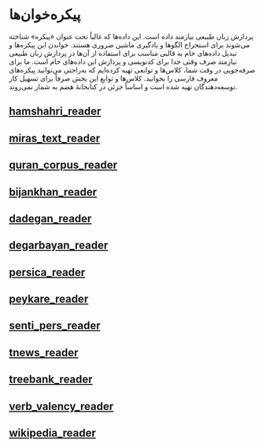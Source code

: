 # پیکره‌خوان‌ها

پردازش زبان طبیعی نیازمند داده است. این داده‌ها که غالباً تحت عنوان «پیکره»
شناخته می‌شوند برای استخراج الگوها و یادگیری ماشین ضروری هستند. خواندن این
پیکره‌ها و تبدیل داده‌های خام به قالبی مناسب برای استفاده از آن‌ها در پردازش
زبان طبیعی نیازمند صرف وقتی جدا برای کدنویسی و پردازش این داده‌های خام است. ما
برای صرفه‌جویی در وقت شما، کلاس‌ها و توابعی تهیه کرده‌ایم که به‌راحتی می‌توانید
پیکره‌های معروف فارسی را بخوانید. کلاس‌ها و توابعِ این بخش صرفاً برای تسهیل کار
توسعه‌دهندگان تهیه شده است و اساساً جزئی در کتابخانهٔ هضم به شمار نمی‌روند.

## [hamshahri_reader](./hamshahri_reader.md)
## [miras_text_reader](./miras_text_reader.md)
## [quran_corpus_reader](./quran_corpus_reader.md)
## [bijankhan_reader](./bijankhan_reader.md)
## [dadegan_reader](./dadegan_reader.md)
## [degarbayan_reader](./degarbayan_reader.md)
## [persica_reader](./persica_reader.md)
## [peykare_reader](./peykare_reader.md)
## [senti_pers_reader](./senti_pers_reader.md)
## [tnews_reader](./tnews_reader.md)
## [treebank_reader](./treebank_reader.md)
## [verb_valency_reader](./verb_valency_reader.md)
## [wikipedia_reader](./wikipedia_reader.md)